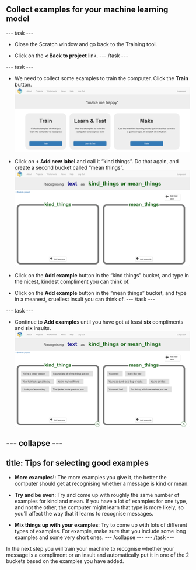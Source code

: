 ## Collect examples for your machine learning model

--- task ---
+ Close the Scratch window and go back to the Training tool.

+ Click on the **< Back to project** link.
--- /task ---

--- task ---
+ We need to collect some examples to train the computer. Click the **Train** button.
![Project main menu](images/train-model.png)

+ Click on **+ Add new label** and call it “kind things”.  Do that again, and create a second bucket called “mean things”. 
![2 empty classes named kind_things and mean_things](images/kind-and-mean.png)

+ Click on the **Add example** button in the “kind things” bucket, and type in the nicest, kindest compliment you can think of. 

+ Click on the **Add example** button in the “mean things” bucket, and type in a meanest, cruellest insult you can think of. 
--- /task ---

--- task ---
+ Continue to **Add example**s until you have got at least **six** compliments and **six** insults.
![6 examples of kind things: You're a lovely person, I appreciate all the things you do, You're hair looks great today, You're my best friend, I think you're amazing, That jacket looks great on you and 6 examples of mean things: You smell, I don't like you, You're as dumb as a bag of rocks, You're an idiot, You smell bad, I'm fed up with how useless you are.](images/example-messages.png)

--- collapse ---
---
title: Tips for selecting good examples
---
+ **More examples!**: The more examples you give it, the better the computer should get at recognising whether a message is kind or mean. 

+ **Try and be even**: Try and come up with roughly the same number of examples for kind and mean. If you have a lot of examples for one type, and not the other, the computer might learn that type is more likely, so you’ll affect the way that it learns to recognise messages. 

+ **Mix things up with your examples**: Try to come up with lots of different types of examples. For example, make sure that you include some long examples and some very short ones. 
--- /collapse ---
--- /task ---

In the next step you will train your machine to recognise whether your message is a compliment or an insult and automatically put it in one of the 2 buckets based on the examples you have added.